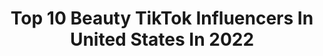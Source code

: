 ---
title: Top 10 Beauty TikTok Influencers In United States In 2022
description: >-
  Find top beauty TikTok influencers in United States in 2022. Most popular hashtags: #fyp #duet #foryoupage #foryou.
platform: TikTok
hits: 8911
text_top: See the best TikTok profiles on inBeat.
text_bottom: Our search engine has 8911 TikTok influencers like this in United States for you to connect with.
profiles:
  - username: "beauty"
    fullname: >-
      beauty
    bio: >-
      Beauty 💄 Fashion 👗 Lifestyle 💁🏻‍♀️ Pop Culture 📰
    location: "United States"
    followers: 138400
    engagement: 933
    commentsToLikes: 0.006315
    id: ck9ewzh7sp3lc0j786j4zba38
    verified: false
    hashtags: "#makeuphacks, #summer2020, #beautyhack, #beautytips"
  - username: "foreverfosterr"
    fullname: >-
      Foster 🦋
    bio: >-
      I love all you beauties ❤️🖤🤍
    location: "United States"
    followers: 521600
    engagement: 2306
    commentsToLikes: 0.025350
    id: ckcejuba1svwo0j2305rp620j
    verified: false
    hashtags: "#blacklivesmatter, #foryoupage, #foryou"
  - username: "laynes.life"
    fullname: >-
      ✰ layne ✰
    bio: >-
      skincare, beauty, lifestyle profile pic is NOT mine- @ejgdesigns ⬇️ links ⬇️
    location: "United States"
    followers: 42400
    engagement: 2550
    commentsToLikes: 0.071745
    id: ckfplcec901cu0j23yd02dkww
    verified: false
    hashtags: "#closeup, #xyzbca, #fall, #fyp"
  - username: "akiratalu"
    fullname: >-
      Akira
    bio: >-
      Truth & Love United God | Beauty | Shenanigans Cash App: $AkiraSW 234-262-0430
    location: "United States"
    followers: 49800
    engagement: 2156
    commentsToLikes: 0.062795
    id: ck9nqug8t5gg90j78nu3mvfva
    verified: false
    hashtags: "#duet, #christian, #encouragement, #greenscreen"
  - username: "priyankapahari3"
    fullname: >-
      🔥Prîyàñká🔥
    bio: >-
      ❤️Állóws smîlè☺️ 🥰Sîmplè gîrl🌺🌺 ☺️Ñátûràl Bèàûty🌿 ❤️thàñk û àll Frèñd❤️
    location: "United States"
    followers: 66400
    engagement: 2135
    commentsToLikes: 0.076668
    id: ckb15qst8t0eq0j2352o68sgn
    verified: false
    hashtags: "#tiktokindia, #duet, #tending, #tiktok"
  - username: "isthatrach"
    fullname: >-
      Racheal
    bio: >-
      💃 Here for fun 💃 No DMs | Positivity l Humor l Beauty | Mom 🐎 Kentucky 🐎
    location: "United States"
    followers: 44000
    engagement: 1877
    commentsToLikes: 0.096628
    id: ckacvsb13p7vv0i78ksxgpudc
    verified: false
    hashtags: "#happyhalloween, #oops, #nothankyou, #politics"
  - username: "cringytoddler"
    fullname: >-
      TiktokikItSaysToddlerButIm18
    bio: >-
      Level/age✨18 Duets👍 Any pronouns 🏳️‍🌈PANSEXUAL🏳️‍🌈 Beauty is in everyone💖
    location: "United States"
    followers: 13600
    engagement: 2556
    commentsToLikes: 0.048809
    id: ck9vf7xcu22ha0j78tck9rnuc
    verified: false
    hashtags: "#voltron, #laith, #pan, #amonguscosplay"
  - username: "pocket.macro"
    fullname: >-
      pocketmacro
    bio: >-
      I love the little things in life, there is beauty all around us!
    location: "United States"
    followers: 54600
    engagement: 1730
    commentsToLikes: 0.090444
    id: ckba6pqxszt780j2370vflt0h
    verified: false
    hashtags: "#nature, #halloweenlook, #fixitfelix, #youwantmore"
  - username: "beautygreene"
    fullname: >-
      Beauty Greene
    bio: >-
      Stan bts IM LEGAL LOL afro latina name:beauty
    location: "United States"
    followers: 206900
    engagement: 2788
    commentsToLikes: 0.020682
    id: ckae6x8q9eel60i787eerfjhx
    verified: false
    hashtags: "#pov, #timewarpscan"
  - username: "thedisneyland_dame"
    fullname: >-
      Mariel Moreno
    bio: >-
      Vintage , Disney ,beauty .just being myself . Venmo: mariel-Moreno
    location: "United States"
    followers: 2681
    engagement: 1380
    commentsToLikes: 0.080577
    id: ckdckqv5cmsaw0j237ofzhosr
    verified: false
    hashtags: "#cottagecoreaesthetic, #cottagecore, #fashion, #fyp"
---